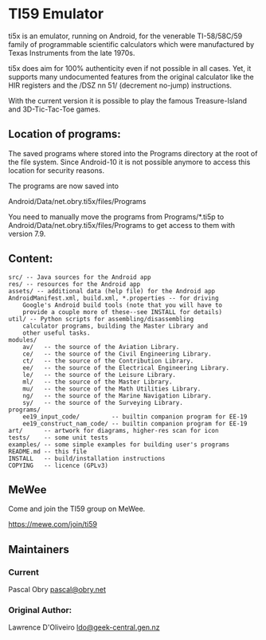 # TI59 Emulator

ti5x is an emulator, running on Android, for the venerable
TI-58/58C/59 family of programmable scientific calculators
which were manufactured by Texas Instruments from the late
1970s.

ti5x does aim for 100% authenticity even if not possible
in all cases. Yet, it supports many undocumented features
from the original calculator like the HIR registers and
the /DSZ nn 51/ (decrement no-jump) instructions.

With the current version it is possible to play the famous
Treasure-Island and 3D-Tic-Tac-Toe games.

## Location of programs:

The saved programs where stored into the Programs directory at
the root of the file system. Since Android-10 it is not possible
anymore to access this location for security reasons.

The programs are now saved into

  Android/Data/net.obry.ti5x/files/Programs

You need to manually move the programs from Programs/*.ti5p to
Android/Data/net.obry.ti5x/files/Programs to get access to them
with version 7.9.

## Content:
    src/ -- Java sources for the Android app
    res/ -- resources for the Android app
    assets/ -- additional data (help file) for the Android app
    AndroidManifest.xml, build.xml, *.properties -- for driving
        Google's Android build tools (note that you will have to
        provide a couple more of these--see INSTALL for details)
    util/ -- Python scripts for assembling/disassembling
        calculator programs, building the Master Library and
        other useful tasks.
    modules/
        av/   -- the source of the Aviation Library.
        ce/   -- the source of the Civil Engineering Library.
        ct/   -- the source of the Contribution Library.
        ee/   -- the source of the Electrical Engineering Library.
        le/   -- the source of the Leisure Library.
        ml/   -- the source of the Master Library.
        mu/   -- the source of the Math Utilities Library.
        ng/   -- the source of the Marine Navigation Library.
        sy/   -- the source of the Surveying Library.
    programs/
        ee19_input_code/         -- builtin companion program for EE-19
        ee19_construct_nam_code/ -- builtin companion program for EE-19
    art/      -- artwork for diagrams, higher-res scan for icon
    tests/    -- some unit tests
    examples/ -- some simple examples for building user's programs
    README.md -- this file
    INSTALL   -- build/installation instructions
    COPYING   -- licence (GPLv3)

## MeWee

   Come and join the TI59 group on MeWee.

   https://mewe.com/join/ti59

## Maintainers

### Current

   Pascal Obry <pascal@obry.net>

### Original Author:

   Lawrence D'Oliveiro <ldo@geek-central.gen.nz>
